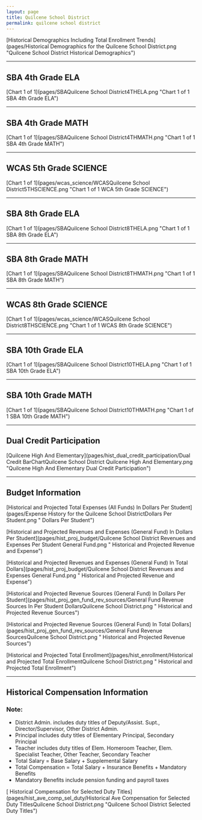 ```yaml
---
layout: page
title: Quilcene School District
permalink: quilcene school district
---
```



[Historical Demographics Including Total Enrollment Trends](pages/Historical Demographics for the Quilcene School District.png "Quilcene School District Historical Demographics")

___

## SBA 4th Grade ELA

[Chart 1 of 1](pages/SBAQuilcene School District4THELA.png "Chart 1 of 1 SBA 4th Grade ELA")


___

## SBA 4th Grade MATH

[Chart 1 of 1](pages/SBAQuilcene School District4THMATH.png "Chart 1 of 1 SBA 4th Grade MATH")


___

## WCAS 5th Grade SCIENCE

[Chart 1 of 1](pages/wcas_science/WCASQuilcene School District5THSCIENCE.png "Chart 1 of 1 WCA 5th Grade SCIENCE")


___

## SBA 8th Grade ELA

[Chart 1 of 1](pages/SBAQuilcene School District8THELA.png "Chart 1 of 1 SBA 8th Grade ELA")


___

## SBA 8th Grade MATH

[Chart 1 of 1](pages/SBAQuilcene School District8THMATH.png "Chart 1 of 1 SBA 8th Grade MATH")


___

## WCAS 8th Grade SCIENCE

[Chart 1 of 1](pages/wcas_science/WCASQuilcene School District8THSCIENCE.png "Chart 1 of 1 WCAS 8th Grade SCIENCE")


___

## SBA 10th Grade ELA

[Chart 1 of 1](pages/SBAQuilcene School District10THELA.png "Chart 1 of 1 SBA 10th Grade ELA")


___

## SBA 10th Grade MATH

[Chart 1 of 1](pages/SBAQuilcene School District10THMATH.png "Chart 1 of 1 SBA 10th Grade MATH")


___

## Dual Credit Participation

[Quilcene High And Elementary](pages/hist_dual_credit_participation/Dual Credit BarChartQuilcene School District Quilcene High And Elementary.png "Quilcene High And Elementary Dual Credit Participation")


___

## Budget Information

[Historical and Projected Total Expenses (All Funds) In Dollars Per Student](pages/Expense History for the Quilcene School DistrictDollars Per Student.png " Dollars Per Student")

[Historical and Projected Revenues and Expenses (General Fund) In Dollars Per Student](pages/hist_proj_budget/Quilcene School District Revenues and Expenses Per Student General Fund.png " Historical and Projected Revenue and Expense")

[Historical and Projected Revenues and Expenses (General Fund) In Total Dollars](pages/hist_proj_budget/Quilcene School District Revenues and Expenses General Fund.png " Historical and Projected Revenue and Expense")

[Historical and Projected Revenue Sources (General Fund) In Dollars Per Student](pages/hist_proj_gen_fund_rev_sources/General Fund Revenue Sources In Per Student DollarsQuilcene School District.png " Historical and Projected Revenue Sources")

[Historical and Projected Revenue Sources (General Fund) In Total Dollars](pages/hist_proj_gen_fund_rev_sources/General Fund Revenue SourcesQuilcene School District.png " Historical and Projected Revenue Sources")

[Historical and Projected Total Enrollment](pages/hist_enrollment/Historical and Projected Total EnrollmentQuilcene School District.png " Historical and Projected Total Enrollment")


___

## Historical Compensation Information
### Note:
- District Admin. includes duty titles of Deputy/Assist. Supt., Director/Supervisor, Other District Admin.
- Principal includes duty titles of Elementary Principal, Secondary Principal
- Teacher includes duty titles of Elem. Homeroom Teacher, Elem. Specialist Teacher, Other Teacher, Secondary Teacher
- Total Salary = Base Salary + Supplemental Salary
- Total Compensation = Total Salary + Insurance Benefits + Mandatory Benefits
- Mandatory Benefits include pension funding and payroll taxes

[ Historical Compensation for Selected Duty Titles](pages/hist_ave_comp_sel_duty/Historical Ave Compensation for Selected Duty TitlesQuilcene School District.png "Quilcene School District Selected Duty Titles")

